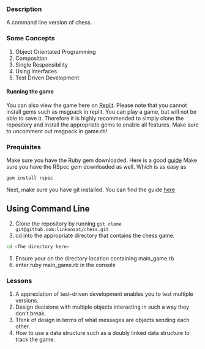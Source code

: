 ### Description
A command line version of chess.
### Some Concepts
<ol>
  <li>Object Orientated Programming</li>
  <li>Composition</li>
  <li>Single Responsibility</li>
  <li>Using interfaces</li>
  <li>Test Driven Development</li>

</ol>

#### Running the game
You can also view the game here on [Replit](https://replit.com/@linkonsat/chess-4#.replit). Please note that you cannot install gems such as msgpack in replit. You can play a game, but will not be able to save it. Therefore it is highly recommended to simply clone the repository and install the appropriate gems to enable all features. Make sure to uncomment out msgpack in game.rb!

### Prequisites 
Make sure you have the Ruby gem downloaded. Here is a good [guide](https://linuxize.com/post/how-to-install-ruby-on-ubuntu-20-04/)
Make sure you have the RSpec gem downloaded as well. Which is as easy as 

~~~bash
gem install rspec
~~~

Next, make sure you have git installed. You can find the guide [here](https://git-scm.com/book/en/v2/Getting-Started-Installing-Git)
## Using Command Line
2. Clone the repository by running `git clone git@github.com:linkonsat/chess.git`
3. cd into the appropriate directory that contains the chess game.

~~~bash
cd <The directory here>
~~~

5. Ensure your on the directory location containing main_game.rb 
6. enter ruby main_game.rb in the console 

### Lessons
1. A appreciation of test-driven development enables you to test multiple versions.
2. Design decisions with multiple objects interacting in such a way they don't break.
3. Think of design in terms of what messages are objects sending each other.
4. How to use a data structure such as a doubly linked data structure to track the game.
